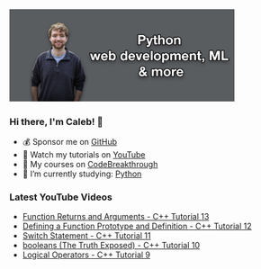 <img src="github-cover-photo-my-face.jpg" width="400px" />

### Hi there, I'm Caleb! 🍛

- 💰 Sponsor me on [GitHub](https://github.com/sponsors/CalebCurry)
- 🎥 Watch my tutorials on [YouTube](https://www.youtube.com/calebthevideomaker2)
- 📗 My courses on [CodeBreakthrough](https://www.codebreakthrough.com)
- 🤔 I’m currently studying: [Python](https://www.youtube.com/watch?v=s3IvdkCq2_c&t=4254s)

### Latest YouTube Videos
<!-- YOUTUBE:START -->
- [Function Returns and Arguments - C++ Tutorial 13](https://www.youtube.com/watch?v=jEhpPM6oiLg)
- [Defining a Function Prototype and Definition - C++ Tutorial 12](https://www.youtube.com/watch?v=s5K7EPvuI_k)
- [Switch Statement - C++ Tutorial 11](https://www.youtube.com/watch?v=r2pWRvxhTqk)
- [booleans &lpar;The Truth Exposed&rpar; - C++ Tutorial 10](https://www.youtube.com/watch?v=DggYlm8uqjA)
- [Logical Operators - C++ Tutorial 9](https://www.youtube.com/watch?v=Pn9Q1cr2ZdQ)
<!-- YOUTUBE:END -->
